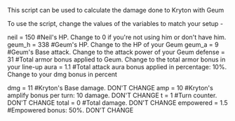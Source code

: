 This script can be used to calculate the damage done to Kryton with Geum

To use the script, change the values of the variables to match your setup -

neil = 150      #Neil's HP.  Change to 0 if you're not using him or don't have him.
geum_h = 338    #Geum's HP.  Change to the HP of your Geum
geum_a = 9      #Geum's Base attack.  Change to the attack power of your Geum
defense = 31    #Total armor bonus applied to Geum.  Change to the total armor bonus in your line-up
aura = 1.1      #Total attack aura bonus applied in percentage: 10%.  Change to your dmg bonus in percent

dmg = 11        #Kryton's Base damage.  DON'T CHANGE
amp = 10        #Kryton's amplify bonus per turn: 10 damage.  DON'T CHANGE
t = 1           #Turn counter.  DON'T CHANGE
total = 0       #Total damage.  DON'T CHANGE
empowered = 1.5 #Empowered bonus: 50%.  DON'T CHANGE